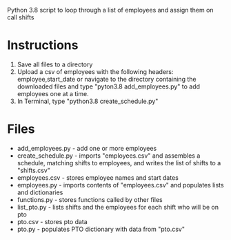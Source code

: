 Python 3.8 script to loop through a list of employees and assign them on call shifts

# Instructions
1. Save all files to a directory
1. Upload a csv of employees with the following headers: employee,start_date or navigate to the directory containing the downloaded files and type "pyton3.8 add_employees.py" to add employees one at a time.
1. In Terminal, type "python3.8 create_schedule.py"

# Files
* add_employees.py - add one or more employees
* create_schedule.py - imports "employees.csv" and assembles a schedule, matching shifts to employees, and writes the list of shifts to a "shifts.csv"
* employees.csv - stores employee names and start dates
* employees.py - imports contents of "employees.csv" and populates lists and dictionaries
* functions.py - stores functions called by other files
* list_pto.py - lists shifts and the employees for each shift who will be on pto
* pto.csv - stores pto data
* pto.py - populates PTO dictionary with data from "pto.csv"
